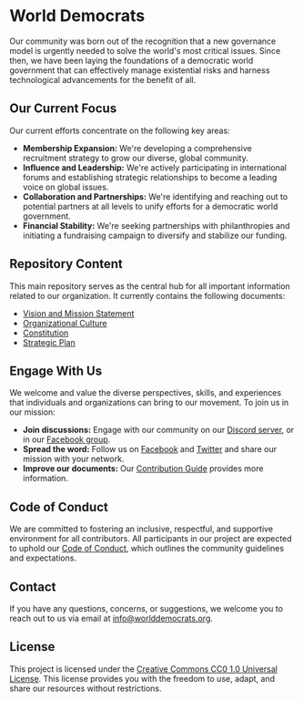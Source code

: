# World Democrats

Our community was born out of the recognition that a new governance model is urgently needed to solve the world's most critical issues. Since then, we have been laying the foundations of a democratic world government that can effectively manage existential risks and harness technological advancements for the benefit of all.

## Our Current Focus

Our current efforts concentrate on the following key areas:

- **Membership Expansion:** We're developing a comprehensive recruitment strategy to grow our diverse, global community.
- **Influence and Leadership:** We're actively participating in international forums and establishing strategic relationships to become a leading voice on global issues.
- **Collaboration and Partnerships:** We're identifying and reaching out to potential partners at all levels to unify efforts for a democratic world government.
- **Financial Stability:** We're seeking partnerships with philanthropies and initiating a fundraising campaign to diversify and stabilize our funding.

## Repository Content

This main repository serves as the central hub for all important information related to our organization. It currently contains the following documents:

- [Vision and Mission Statement](https://github.com/worlddemocrats/federation/blob/main/VISION_AND_MISSION.md)
- [Organizational Culture](https://github.com/worlddemocrats/federation/blob/main/ORGANIZATIONAL_CULTURE.md)
- [Constitution](https://github.com/worlddemocrats/federation/blob/main/CONSTITUTION.md)
- [Strategic Plan](https://github.com/worlddemocrats/federation/blob/main/STRATEGIC_PLAN.md)

## Engage With Us

We welcome and value the diverse perspectives, skills, and experiences that individuals and organizations can bring to our movement. To join us in our mission:

- **Join discussions:** Engage with our community on our [Discord server](https://discord.gg/KhuwtTPnXa), or in our [Facebook group](https://www.facebook.com/groups/worlddemocrats).
- **Spread the word:** Follow us on [Facebook](https://facebook.com/worlddemocratsorg) and [Twitter](https://twitter.com/world_democrats) and share our mission with your network.
- **Improve our documents:** Our [Contribution Guide](CONTRIBUTING.md) provides more information.
<!-- - **Support our cause:** Your financial support is crucial to our work. You can [donate here](link-to-your-donation-page). -->

## Code of Conduct

We are committed to fostering an inclusive, respectful, and supportive environment for all contributors. All participants in our project are expected to uphold our [Code of Conduct](https://github.com/worlddemocrats/federation/blob/main/CODE_OF_CONDUCT.md), which outlines the community guidelines and expectations.

## Contact

If you have any questions, concerns, or suggestions, we welcome you to reach out to us via email at info@worlddemocrats.org.

## License

This project is licensed under the [Creative Commons CC0 1.0 Universal License](https://github.com/worlddemocrats/federation/blob/main/LICENSE). This license provides you with the freedom to use, adapt, and share our resources without restrictions.
